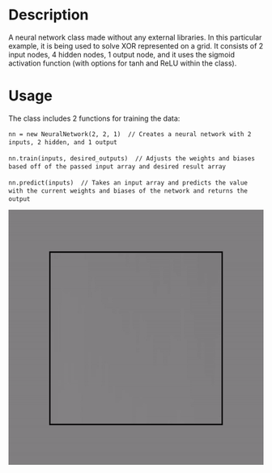 # Description
A neural network class made without any external libraries. In this particular example, it is being used to solve XOR represented on a grid. 
It consists of 2 input nodes, 4 hidden nodes, 1 output node, and it uses the sigmoid activation function (with options for tanh and ReLU within the class).

# Usage
The class includes 2 functions for training the data:
```
nn = new NeuralNetwork(2, 2, 1)  // Creates a neural network with 2 inputs, 2 hidden, and 1 output

nn.train(inputs, desired_outputs)  // Adjusts the weights and biases based off of the passed input array and desired result array

nn.predict(inputs)  // Takes an input array and predicts the value with the current weights and biases of the network and returns the output
```

![XOR Neural Network](nn.gif)